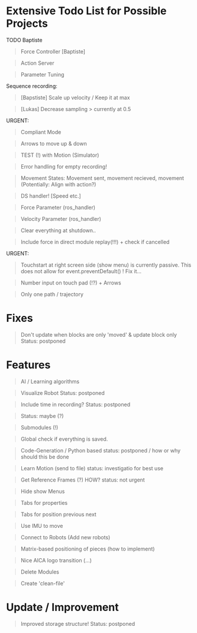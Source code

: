 # Extensive Todo List for Possible Projects

TODO Baptiste
> Force Controller [Baptiste]

> Action Server

> Parameter Tuning


Sequence recording:
> [Bapstiste] Scale up velocity / Keep it at max

> [Lukas] Decrease sampling > currently at 0.5


URGENT:
> Compliant Mode

> Arrows to move up & down

> TEST (!) with Motion (Simulator)

> Error handling for empty recording!

> Movement States: Movement sent, movement recieved, movement 
(Potentially: Align with action?)

> DS handler! [Speed etc.]

> Force Parameter (ros_handler)

> Velocity Parameter (ros_handler)

> Clear everything at shutdown..

> Include force in direct module replay(!!!) + check if cancelled


URGENT:
> Touchstart at right screen side (show menu) is currently passive. This does not allow for event.preventDefault() ! Fix it...

> Number input on touch pad (!?) + Arrows

> Only one path / trajectory

# Fixes
> Don't update when blocks are only 'moved' & update block only
Status: postponed


# Features
> AI / Learning algorithms

> Visualize Robot
Status: postponed

> Include time in recording?
Status: postponed

> Status: maybe (?)

> Submodules (!)

> Global check if everything is saved.

> Code-Generation / Python based
status: postponed / how or why should this be done

> Learn Motion (send to file)
status: investigatio for best use

> Get Reference Frames (?) HOW?
status: not urgent

> Hide show Menus

> Tabs for properties

> Tabs for position previous next

> Use IMU to move

> Connect to Robots (Add new robots)

> Matrix-based positioning of pieces (how to implement)

> Nice AICA logo transition (...)

> Delete Modules 

> Create 'clean-file'

> 


# Update / Improvement
> Improved storage structure!
Status: postponed


